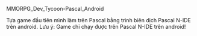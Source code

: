 MMORPG_Dev_Tycoon-Pascal_Android

Tựa game đầu tiên mình làm trên Pascal bằng trình biên dịch Pascal N-IDE trên android. 
Lưu ý: Game chỉ chạy được trên Pascal N-IDE trên android!
